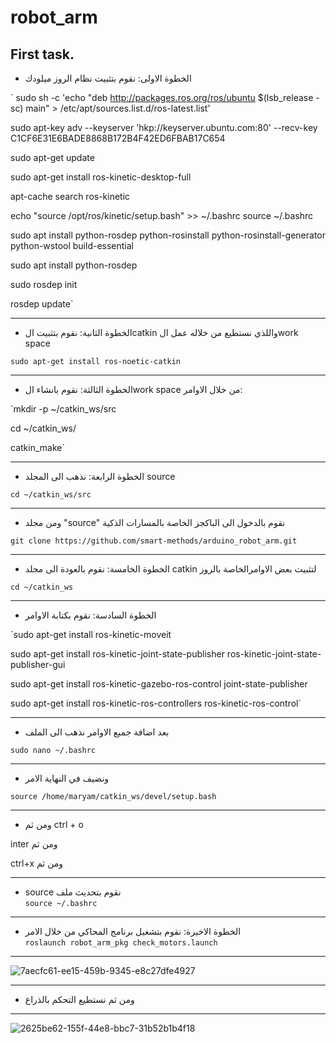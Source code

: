 # robot_arm
## First task.


- الخطوة الاولى: نقوم بتثبيت نظام الروز ميلودك

`
sudo sh -c 'echo "deb http://packages.ros.org/ros/ubuntu $(lsb_release -sc) main" > /etc/apt/sources.list.d/ros-latest.list'

sudo apt-key adv --keyserver 'hkp://keyserver.ubuntu.com:80' --recv-key C1CF6E31E6BADE8868B172B4F42ED6FBAB17C654

sudo apt-get update

sudo apt-get install ros-kinetic-desktop-full

apt-cache search ros-kinetic

echo "source /opt/ros/kinetic/setup.bash" >> ~/.bashrc
source ~/.bashrc

sudo apt install python-rosdep python-rosinstall python-rosinstall-generator python-wstool build-essential

sudo apt install python-rosdep

sudo rosdep init

rosdep update`

---

- الخطوة الثانية: نقوم بتثبيت الcatkin واللذي نستطيع من خلاله عمل الwork space  

`sudo apt-get install ros-noetic-catkin`

---

- الخطوة الثالثة: نقوم بانشاء الwork space من خلال الاوامر:


`mkdir -p ~/catkin_ws/src

cd ~/catkin_ws/

catkin_make`

---

- الخطوة الرابعة: نذهب الى المجلد source
 
`cd ~/catkin_ws/src`

---

- ومن مجلد "source" نقوم بالدخول الى الباكجز الخاصة بالمسارات الذكية

`git clone https://github.com/smart-methods/arduino_robot_arm.git`

---

- الخطوة الخامسة: نقوم بالعودة الى مجلد catkin لتثبيت بعض الاوامرالخاصة بالروز 

`cd ~/catkin_ws`

---

- الخطوة السادسة: نقوم بكتابة الاوامر 

`sudo apt-get install ros-kinetic-moveit

sudo apt-get install ros-kinetic-joint-state-publisher ros-kinetic-joint-state-publisher-gui

sudo apt-get install ros-kinetic-gazebo-ros-control joint-state-publisher

sudo apt-get install ros-kinetic-ros-controllers ros-kinetic-ros-control`

---

- بعد اضافة جميع الاوامر نذهب الى الملف 

`sudo nano ~/.bashrc`

---

- ونضيف في النهاية الامر 

`source /home/maryam/catkin_ws/devel/setup.bash`

---

- ومن ثم
ctrl + o

inter ومن ثم

ctrl+x ومن ثم 

---

- source نقوم بتحديث ملف  
`source ~/.bashrc `

---

- الخطوة الاخيرة: نقوم بتشغيل برنامج المحاكي من خلال الامر  
`roslaunch robot_arm_pkg check_motors.launch`

---

![7aecfc61-ee15-459b-9345-e8c27dfe4927](https://user-images.githubusercontent.com/85639068/127724114-b8ccf9f0-5055-4fef-a072-b2b9617e19bc.JPG)

---

- ومن ثم نستطيع التحكم بالذراع

---

![2625be62-155f-44e8-bbc7-31b52b1b4f18](https://user-images.githubusercontent.com/85639068/127724157-f5294589-4299-4800-b6c2-e82ef7c1a73d.JPG)






